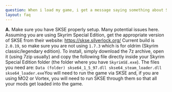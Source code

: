 ```yaml
---
question: When i load my game, i get a message saying something about SKSE not being installed or being the wrong version. Please halp!!
layout: faq
---
```


**A.** Make sure you have SKSE properly setup. Many potential issues here. Assuming you are using Skyrim Special Edition, get the appropriate version of SKSE from their website: <https://skse.silverlock.org/>
Current build is `2.0.19`, so make sure you are not using `1.7.3` which is for oldrim (Skyrim classic/legendary edition). To install, simply download the 7z archive, open it (using 7zip usually) and copy the following file directly inside your Skyrim Special Edition folder (the folder where you have `SkyrimSE.exe`). The files you need are: ```Data (folder)
skse64_1_5_97.dll
skse64_steam_loader.dll
skse64_loader.exe```You will need to run the game via SKSE and, if you are using MO2 or Vortex, you will need to run SKSE through them so that all your mods get loaded into the game.